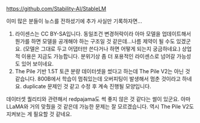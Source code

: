 https://github.com/Stability-AI/StableLM

이미 많은 분들이 뉴스를 전하셨기에 추가 사실만 기록하자면...

1. 라이센스는 CC BY-SA입니다. 동일조건 변경허락이라 아마 모델을 업데이트해서 뭔가를 하면 모델을 공개해야 하는 구조일 것 같은데...나름 제약이 될 수도 있겠군요. (모델은 그대로 두고 어댑터만 쓴다거나 하면 어떻게 되는지 궁금하네요.) 상업적 이용은 지금도 가능합니다. 분위기상 좀 더 포용적인 라이센스로 넘어갈 가능성도 있어 보이네요.
2. The Pile 기반 1.5T 토큰 분량 데이터셋을 썼다고 하는데 The Pile V2는 아닌 것 같습니다. 800B에서 학습이 멈춰있는데 오버피팅이 발생해서 멈춘 것이라고 하네요. duplicate 문제인 것 같고 수정 후 계속 진행될 모양입니다.

데이터셋 퀄리티와 관련해서 redpajama도 썩 좋지 않은 것 같다는 썰이 있군요. 아마 LLaMA와 거의 맞췄을 것 같은데 가능한 문제는 잘 모르겠습니다. 역시 The Pile V2도 지켜보는 게 필요할 것 같네요.